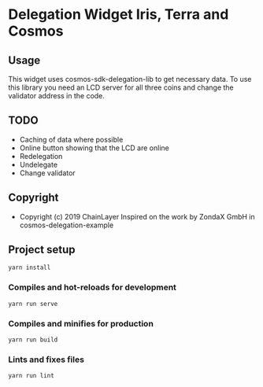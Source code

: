 # Delegation Widget Iris, Terra and Cosmos

## Usage
This widget uses cosmos-sdk-delegation-lib to get necessary data. To use this library you need an LCD server for all three coins and change the validator address in the code.

## TODO
* Caching of data where possible
* Online button showing that the LCD are online
* Redelegation
* Undelegate
* Change validator

## Copyright
* Copyright (c) 2019 ChainLayer
Inspired on the work by ZondaX GmbH in cosmos-delegation-example

## Project setup
```
yarn install
```

### Compiles and hot-reloads for development
```
yarn run serve
```

### Compiles and minifies for production
```
yarn run build
```

### Lints and fixes files
```
yarn run lint
```

